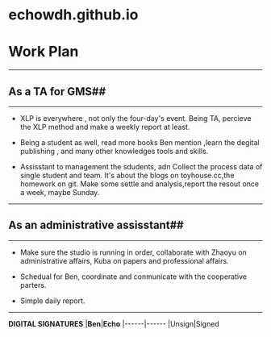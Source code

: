 # echowdh.github.io

# Work Plan
---------------------

## As a TA for GMS##
----

- XLP is everywhere , not only the four-day's event. Being TA, percieve the XLP method and  make a weekly report at least.

- Being a student as well, read more books Ben mention ,learn the degital publishing , and many other knowledges tools and skills.

- Assisstant to management the sdudents, adn Collect the process data of single student and team. It's about the blogs on toyhouse.cc,the homework on git. Make some settle and analysis,report the resout once a week, maybe Sunday.

-----

## As an administrative assisstant##
----
  
- Make sure the studio is running in order, collaborate with Zhaoyu on administrative affairs, Kuba on papers and professional affairs.

- Schedual for Ben, coordinate and conmunicate with the cooperative parters.

- Simple daily report.

----------------

**DIGITAL SIGNATURES**
|**Ben**|**Echo**
|------|------
|Unsign|Signed
